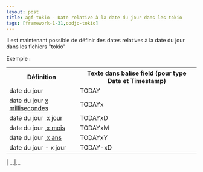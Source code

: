 ```yaml
---
layout: post
title: agf-tokio - Date relative à la date du jour dans les tokio
tags: [framework-1-31,codjo-tokio]
---
```

Il est maintenant possible de définir des dates relatives à la date du jour dans les fichiers "tokio"

Exemple :
<table>
<tr>
<th>Définition</th><th>Texte dans balise field (pour type Date et Timestamp)</th></tr>
<tr>
<td> date du jour </td>
<td> TODAY </td>
</tr>
<tr>
<td> date du jour <u> x millisecondes  </td>
<td> TODAY</u>x</td>
</tr>
<tr>
<td> date du jour <u>&nbsp;x jour </td>
<td> TODAY</u>xD </td>
</tr>
<tr>
<td> date du jour <u>&nbsp;x mois </td>
<td> TODAY</u>xM </td>
</tr>
<tr>
<td> date du jour <u>&nbsp;x ans </td>
<td> TODAY</u>xY </td>
</tr>
<tr>
<td> date du jour&nbsp;-&nbsp;x jour </td>
<td> TODAY-xD </td>
</tr>
</table>
| ...|...
